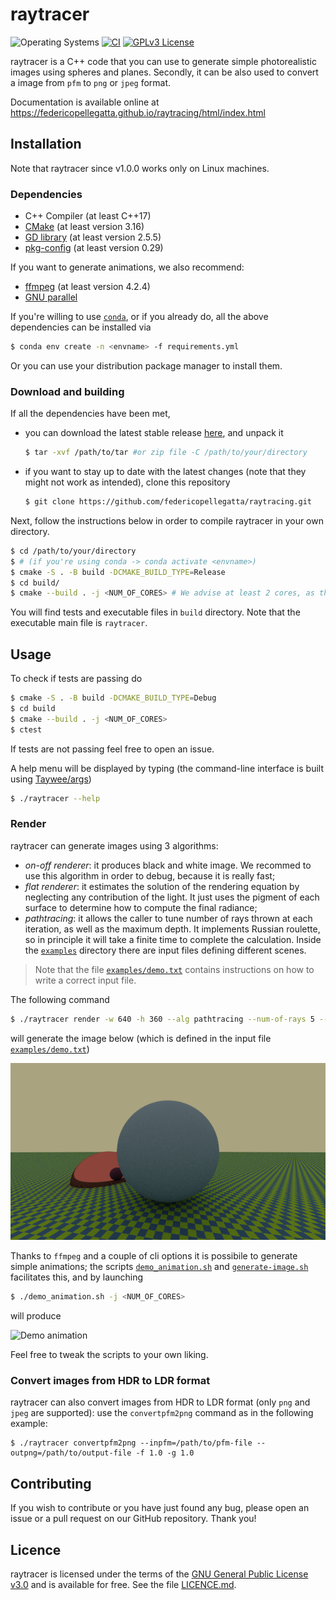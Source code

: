 
# raytracer
![Operating Systems](https://img.shields.io/badge/os-Linux-lightgrey)
[![CI](https://img.shields.io/github/workflow/status/federicopellegatta/raytracing/CMake)](https://github.com/federicopellegatta/raytracing/actions)
[![GPLv3 License](https://img.shields.io/badge/License-GPL%20v3-yellow.svg)](https://www.gnu.org/licenses/gpl-3.0.html)

raytracer is a C++ code that you can use to generate simple photorealistic images using spheres and planes. Secondly, it can be also used to convert a image from `pfm` to `png` or `jpeg` format. 

Documentation is available online at https://federicopellegatta.github.io/raytracing/html/index.html


## Installation
Note that raytracer since v1.0.0 works only on Linux machines.
### Dependencies
   - C++ Compiler (at least C++17)
   - [CMake](https://cmake.org/) (at least version 3.16)
   - [GD library](https://libgd.github.io/) (at least version 2.5.5)
   - [pkg-config](https://www.freedesktop.org/wiki/Software/pkg-config/) (at least version 0.29)

If you want to generate animations, we also recommend:
   - [ffmpeg](https://www.ffmpeg.org/) (at least version 4.2.4)
   - [GNU parallel](https://www.gnu.org/software/parallel/) 

If you're willing to use [`conda`](https://docs.conda.io/en/latest/), or if you already do, all the above dependencies can be installed via
```sh
$ conda env create -n <envname> -f requirements.yml
```
Or you can use your distribution package manager to install them.
  
### Download and building
If all the dependencies have been met,
 - you can download the latest stable release [here](https://github.com/federicopellegatta/raytracing/releases), and unpack it
   ``` sh
   $ tar -xvf /path/to/tar #or zip file -C /path/to/your/directory
   ```
 - if you want to stay up to date with the latest changes (note that they might not work as intended), clone this repository
   ``` sh
   $ git clone https://github.com/federicopellegatta/raytracing.git
   ```

Next, follow the instructions below in order to compile raytracer in your own directory.
``` sh
$ cd /path/to/your/directory  
$ # (if you're using conda -> conda activate <envname>)
$ cmake -S . -B build -DCMAKE_BUILD_TYPE=Release 
$ cd build/
$ cmake --build . -j <NUM_OF_CORES> # We advise at least 2 cores, as the compilation process is a bit slow
```
You will find tests and executable files in `build` directory. Note that the executable main file is `raytracer`.

## Usage
To check if tests are passing do
``` sh
$ cmake -S . -B build -DCMAKE_BUILD_TYPE=Debug 
$ cd build
$ cmake --build . -j <NUM_OF_CORES>
$ ctest
```
If tests are not passing feel free to open an issue.

A help menu will be displayed by typing (the command-line interface is built using [Taywee/args](https://github.com/Taywee/args))
``` sh
$ ./raytracer --help
```
### Render
raytracer can generate images using 3 algorithms: 
 - *on-off renderer*: it produces black and white image. We recommed to use this algorithm in order to debug, because it is really fast;
 - *flat renderer*: it estimates the solution of the rendering equation by neglecting any contribution of the light. It just uses the pigment
 of each surface to determine how to compute the final radiance;
 - *pathtracing*: it allows the caller to tune number of rays thrown at each iteration, as well as the maximum depth. It implements Russian roulette, so in principle it will take a finite time to complete the calculation.
Inside the [`examples`](./examples) directory there are input files defining different scenes. 

>Note that the file [`examples/demo.txt`](./examples/demo.txt) contains instructions on how to write a correct input file.

The following command
``` sh
$ ./raytracer render -w 640 -h 360 --alg pathtracing --num-of-rays 5 --max-depth 4 --samples-per-pixel 25 --outf demo-5 -i ../examples/demo.txt
```
will generate the image below (which is defined in the input file [`examples/demo.txt`](./examples/demo.txt))

![Demo image](./examples/demo-5.png)


Thanks to `ffmpeg` and a couple of cli options it is possibile to generate simple animations; the scripts [`demo_animation.sh`](demo_animation.sh) and [`generate-image.sh`](generate-image.sh) facilitates this, and by launching
``` sh
$ ./demo_animation.sh -j <NUM_OF_CORES>
```
will produce

![Demo animation](./examples/demo.gif)

Feel free to tweak the scripts to your own liking.


### Convert images from HDR to LDR format
raytracer can also convert images from HDR to LDR format (only `png` and `jpeg` are supported):  use the `convertpfm2png` command as in the following example:
```
$ ./raytracer convertpfm2png --inpfm=/path/to/pfm-file --outpng=/path/to/output-file -f 1.0 -g 1.0
```

## Contributing
If you wish to contribute or you have just found any bug, please open an issue or a pull request on our GitHub repository. Thank you!

## Licence
raytracer is licensed under the terms of the [GNU General Public License v3.0](https://www.gnu.org/licenses/gpl-3.0.html) and is available for free. See the file [LICENCE.md](https://github.com/federicopellegatta/raytracing/blob/master/LICENCE.md).

